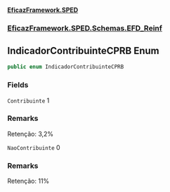 #### [EficazFramework.SPED](EficazFrameworkSPED.md 'EficazFramework SPED')
### [EficazFramework.SPED.Schemas.EFD_Reinf](EficazFramework.SPED.Schemas.EFD_Reinf.md 'EficazFramework.SPED.Schemas.EFD_Reinf')

## IndicadorContribuinteCPRB Enum

```csharp
public enum IndicadorContribuinteCPRB
```
### Fields

<a name='EficazFramework.SPED.Schemas.EFD_Reinf.IndicadorContribuinteCPRB.Contribuinte'></a>

`Contribuinte` 1

### Remarks
Retenção: 3,2%

<a name='EficazFramework.SPED.Schemas.EFD_Reinf.IndicadorContribuinteCPRB.NaoContribuinte'></a>

`NaoContribuinte` 0

### Remarks
Retenção: 11%
